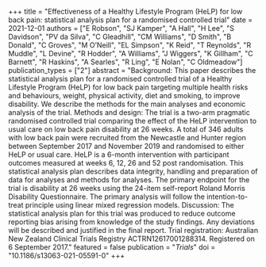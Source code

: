+++
title = "Effectiveness of a Healthy Lifestyle Program (HeLP) for low back pain: statistical analysis plan for a randomised controlled trial"
date = 2021-12-01
authors = ["E Robson", "SJ Kamper", "A Hall", "H Lee", "S Davidson", "PV da Silva", "C Gleadhill", "CM Williams", "D Smith", "B Donald", "C Groves", "M O’Neill", "EL Simpson", "K Reid", "T Reynolds", "R Muddle", "L Devine", "R Hodder", "A Williams", "J Wiggers", "K Gillham", "C Barnett", "R Haskins", "A Searles", "R Ling", "E Nolan", "C Oldmeadow"]
publication_types = ["2"]
abstract = "Background: This paper describes the statistical analysis plan for a randomised controlled trial of a Healthy Lifestyle Program (HeLP) for low back pain targeting multiple health risks and behaviours, weight, physical activity, diet and smoking, to improve disability. We describe the methods for the main analyses and economic analysis of the trial. Methods and design: The trial is a two-arm pragmatic randomised controlled trial comparing the effect of the HeLP intervention to usual care on low back pain disability at 26 weeks. A total of 346 adults with low back pain were recruited from the Newcastle and Hunter region between September 2017 and November 2019 and randomised to either HeLP or usual care. HeLP is a 6-month intervention with participant outcomes measured at weeks 6, 12, 26 and 52 post randomisation. This statistical analysis plan describes data integrity, handling and preparation of data for analyses and methods for analyses. The primary endpoint for the trial is disability at 26 weeks using the 24-item self-report Roland Morris Disability Questionnaire. The primary analysis will follow the intention-to-treat principle using linear mixed regression models. Discussion: The statistical analysis plan for this trial was produced to reduce outcome reporting bias arising from knowledge of the study findings. Any deviations will be described and justified in the final report. Trial registration: Australian New Zealand Clinical Trials Registry ACTRN12617001288314. Registered on 6 September 2017."
featured = false
publication = "*Trials*"
doi = "10.1186/s13063-021-05591-0"
+++

